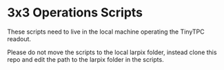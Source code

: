 # 3x3 Operations Scripts

These scripts need to live in the local machine operating the TinyTPC readout. 

Please do not move the scripts to the local larpix folder, instead clone this repo and edit the path to the larpix folder in the scripts. 

